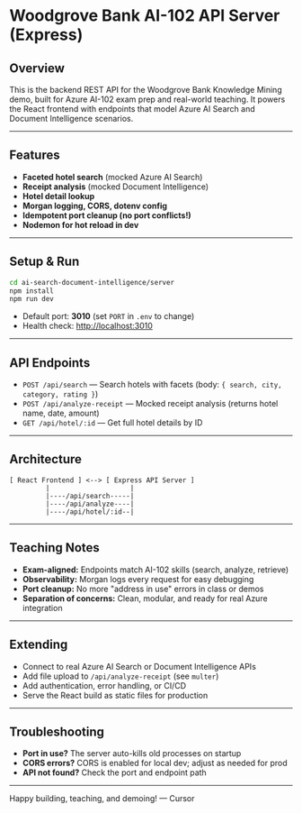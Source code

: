 # Woodgrove Bank AI-102 API Server (Express)

## Overview
This is the backend REST API for the Woodgrove Bank Knowledge Mining demo, built for Azure AI-102 exam prep and real-world teaching. It powers the React frontend with endpoints that model Azure AI Search and Document Intelligence scenarios.

---

## Features
- **Faceted hotel search** (mocked Azure AI Search)
- **Receipt analysis** (mocked Document Intelligence)
- **Hotel detail lookup**
- **Morgan logging, CORS, dotenv config**
- **Idempotent port cleanup (no port conflicts!)**
- **Nodemon for hot reload in dev**

---

## Setup & Run
```bash
cd ai-search-document-intelligence/server
npm install
npm run dev
```
- Default port: **3010** (set `PORT` in `.env` to change)
- Health check: [http://localhost:3010](http://localhost:3010)

---

## API Endpoints
- `POST /api/search` — Search hotels with facets (body: `{ search, city, category, rating }`)
- `POST /api/analyze-receipt` — Mocked receipt analysis (returns hotel name, date, amount)
- `GET /api/hotel/:id` — Get full hotel details by ID

---

## Architecture
```
[ React Frontend ] <--> [ Express API Server ]
         |                    |
         |----/api/search-----|
         |----/api/analyze----|
         |----/api/hotel/:id--|
```

---

## Teaching Notes
- **Exam-aligned:** Endpoints match AI-102 skills (search, analyze, retrieve)
- **Observability:** Morgan logs every request for easy debugging
- **Port cleanup:** No more "address in use" errors in class or demos
- **Separation of concerns:** Clean, modular, and ready for real Azure integration

---

## Extending
- Connect to real Azure AI Search or Document Intelligence APIs
- Add file upload to `/api/analyze-receipt` (see `multer`)
- Add authentication, error handling, or CI/CD
- Serve the React build as static files for production

---

## Troubleshooting
- **Port in use?** The server auto-kills old processes on startup
- **CORS errors?** CORS is enabled for local dev; adjust as needed for prod
- **API not found?** Check the port and endpoint path

---

Happy building, teaching, and demoing! — Cursor 